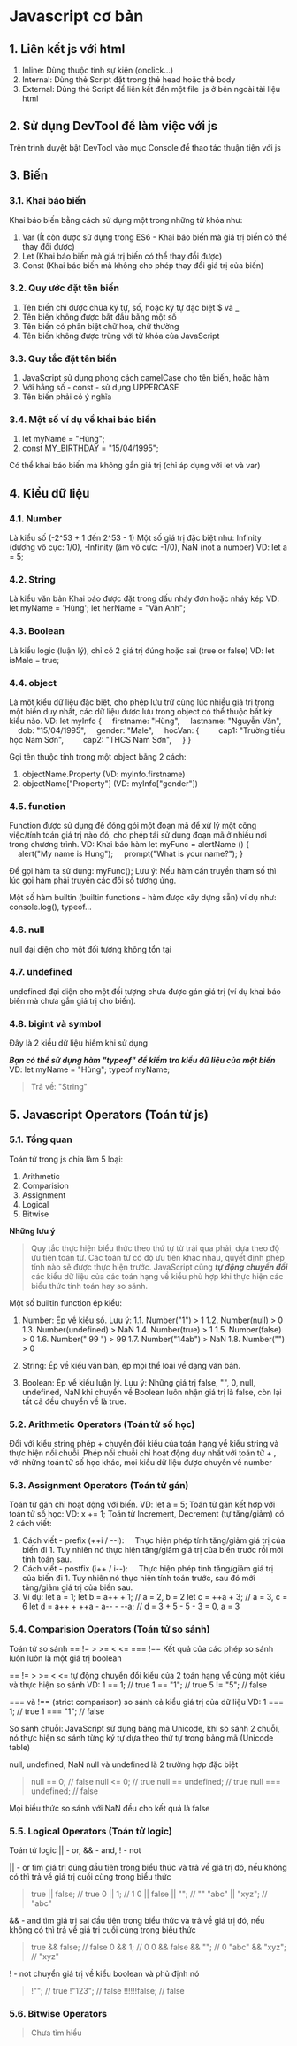 # Javascript cơ bản

## 1. Liên kết js với html

1. Inline: Dùng thuộc tính sự kiện (onclick...)
2. Internal: Dùng thẻ Script đặt trong thẻ head hoặc thẻ body
3. External: Dùng thẻ Script để liên kết đến một file .js ở bên ngoài tài liệu html

## 2. Sử dụng DevTool để làm việc với js

Trên trình duyệt bật DevTool vào mục Console để thao tác thuận tiện với js

## 3. Biến

### 3.1. Khai báo biến

Khai báo biến bằng cách sử dụng một trong những từ khóa như:

1. Var (Ít còn được sử dụng trong ES6 - Khai báo biến mà giá trị biến có thể thay đổi được)
2. Let (Khai báo biến mà giá trị biến có thể thay đổi được)
3. Const (Khai báo biến mà không cho phép thay đổi giá trị của biến)

### 3.2. Quy ước đặt tên biến

1. Tên biến chỉ được chứa ký tự, số, hoặc ký tự đặc biệt $ và \_
2. Tên biến không được bắt đầu bằng một số
3. Tên biến có phân biệt chữ hoa, chữ thường
4. Tên biến không được trùng với từ khóa của JavaScript

### 3.3. Quy tắc đặt tên biến

1. JavaScript sử dụng phong cách camelCase cho tên biến, hoặc hàm
2. Với hằng số - const - sử dụng UPPERCASE
3. Tên biến phải có ý nghĩa

### 3.4. Một số ví dụ về khai báo biến

1. let myName = "Hùng";
2. const MY_BIRTHDAY = "15/04/1995";

Có thể khai báo biến mà không gắn giá trị (chỉ áp dụng với let và var)

## 4. Kiểu dữ liệu

### 4.1. Number

Là kiểu số (-2^53 + 1 đến 2^53 - 1)
Một số giá trị đặc biệt như: Infinity (dương vô cực: 1/0), -Infinity (âm vô cực: -1/0), NaN (not a number)
VD: let a = 5;

### 4.2. String

Là kiểu văn bản
Khai báo được đặt trong dấu nháy đơn hoặc nháy kép
VD: let myName = 'Hùng';
let herName = "Vân Anh";

### 4.3. Boolean

Là kiểu logic (luận lý), chỉ có 2 giá trị đúng hoặc sai (true or false)
VD: let isMale = true;

### 4.4. object

Là một kiểu dữ liệu đặc biệt, cho phép lưu trữ cùng lúc nhiều giá trị trong một biến duy nhất, các dữ liệu được lưu trong object có thể thuộc bất kỳ kiểu nào.
VD: let myInfo {
&nbsp;&nbsp;&nbsp;&nbsp;firstname: "Hùng",
&nbsp;&nbsp;&nbsp;&nbsp;lastname: "Nguyễn Văn",
&nbsp;&nbsp;&nbsp;&nbsp;dob: "15/04/1995",
&nbsp;&nbsp;&nbsp;&nbsp;gender: "Male",
&nbsp;&nbsp;&nbsp;&nbsp;hocVan: {
&nbsp;&nbsp;&nbsp;&nbsp;&nbsp;&nbsp;&nbsp;&nbsp;cap1: "Trường tiểu học Nam Sơn",
&nbsp;&nbsp;&nbsp;&nbsp;&nbsp;&nbsp;&nbsp;&nbsp;cap2: "THCS Nam Sơn",
&nbsp;&nbsp;&nbsp;&nbsp;}
}

Gọi tên thuộc tính trong một object bằng 2 cách:

1. objectName.Property (VD: myInfo.firstname)
2. objectName["Property"] (VD: myInfo["gender"])

### 4.5. function

Function được sử dụng để đóng gói một đoạn mã để xử lý một công việc/tính toán giá trị nào đó, cho phép tái sử dụng đoạn mã ở nhiều nơi trong chương trình.
VD: Khai báo hàm
let myFunc = alertName () {
&nbsp;&nbsp;&nbsp;&nbsp;alert("My name is Hung");
&nbsp;&nbsp;&nbsp;&nbsp;prompt("What is your name?");
}

Để gọi hàm ta sử dụng: myFunc();
Lưu ý: Nếu hàm cần truyền tham số thì lúc gọi hàm phải truyền các đối số tương ứng.

Một số hàm builtin (builtin functions - hàm được xây dựng sẵn) ví dụ như: console.log(), typeof...

### 4.6. null

null đại diện cho một đối tượng không tồn tại

### 4.7. undefined

undefined đại diện cho một đối tượng chưa được gán giá trị (ví dụ khai báo biến mà chưa gắn giá trị cho biến).

### 4.8. bigint và symbol

Đây là 2 kiểu dữ liệu hiếm khi sử dụng

**_Bạn có thể sử dụng hàm "typeof" để kiểm tra kiểu dữ liệu của một biến_**
VD: let myName = "Hùng";
typeof myName;

> Trả về: "String"

## 5. Javascript Operators (Toán tử js)

### 5.1. Tổng quan

Toán tử trong js chia làm 5 loại:

1. Arithmetic
2. Comparision
3. Assignment
4. Logical
5. Bitwise

**Những lưu ý**

> Quy tắc thực hiện biểu thức theo thứ tự từ trái qua phải, dựa theo độ ưu tiên toán tử. Các toán tử có độ ưu tiên khác nhau, quyết định phép tính nào sẽ được thực hiện trước.
> JavaScript cũng **_tự động chuyển đổi_** các kiểu dữ liệu của các toán hạng về kiểu phù hợp khi thực hiện các biểu thức tính toán hay so sánh.

Một số builtin function ép kiểu:

1. Number: Ép về kiểu số. Lưu ý:
   1.1. Number("1") > 1
   1.2. Number(null) > 0
   1.3. Number(undefined) > NaN
   1.4. Number(true) > 1
   1.5. Number(false) > 0
   1.6. Number(" 99 ") > 99
   1.7. Number("14ab") > NaN
   1.8. Number("") > 0

2. String: Ép về kiểu văn bản, ép mọi thể loại về dạng văn bản.
3. Boolean: Ép về kiểu luận lý. Lưu ý: Những giá trị false, "", 0, null, undefined, NaN khi chuyển về Boolean luôn nhận giá trị là false, còn lại tất cả đều chuyển về là true.

### 5.2. Arithmetic Operators (Toán tử số học)

Đối với kiểu string phép + chuyển đổi kiểu của toán hạng về kiểu string và thực hiện nối chuỗi.
Phép nối chuỗi chỉ hoạt động duy nhất với toán tử + , với những toán tử số học khác, mọi kiểu dữ liệu được chuyển về number

### 5.3. Assignment Operators (Toán tử gán)

Toán tử gán chỉ hoạt động với biến. VD: let a = 5;
Toán tử gán kết hợp với toán tử số học: VD: x += 1;
Toán tử Increment, Decrement (tự tăng/giảm) có 2 cách viết:

1. Cách viết - prefix (++i / --i):
   &nbsp;&nbsp;&nbsp;&nbsp;Thực hiện phép tính tăng/giảm giá trị của biến đi 1. Tuy nhiên nó thực hiện tăng/giảm giá trị của biến trước rồi mới tính toán sau.
2. Cách viết - postfix (i++ / i--):
   &nbsp;&nbsp;&nbsp;&nbsp;Thực hiện phép tính tăng/giảm giá trị của biến đi 1. Tuy nhiên nó thực hiện tính toán trước, sau đó mới tăng/giảm giá trị của biến sau.
3. Ví dụ:
   let a = 1;
   let b = a++ + 1; // a = 2, b = 2
   let c = ++a + 3; // a = 3, c = 6
   let d = a++ + ++a - a-- - --a; // d = 3 + 5 - 5 - 3 = 0, a = 3

### 5.4. Comparision Operators (Toán tử so sánh)

Toán tử so sánh == != > >= < <= === !==
Kết quả của các phép so sánh luôn luôn là một giá trị boolean

== != > >= < <= tự động chuyển đổi kiểu của 2 toán hạng về cùng một kiểu và thực hiện so sánh
VD: 1 == 1; // true
1 == "1"; // true
5 != "5"; // false

=== và !== (strict comparison) so sánh cả kiểu giá trị của dữ liệu
VD: 1 === 1; // true
1 === "1"; // false

So sánh chuỗi: JavaScript sử dụng bảng mã Unicode, khi so sánh 2 chuỗi, nó thực hiện so sánh từng ký tự dựa theo thứ tự trong bảng mã (Unicode table)

null, undefined, NaN
null và undefined là 2 trường hợp đặc biệt

> null == 0; // false
> null <= 0; // true
> null == undefined; // true
> null === undefined; // false

Mọi biểu thức so sánh với NaN đều cho kết quả là false

### 5.5. Logical Operators (Toán tử logic)

Toán tử logic || - or, && - and, ! - not

|| - or tìm giá trị đúng đầu tiên trong biểu thức và trả về giá trị đó, nếu không có thì trả về giá trị cuối cùng trong biểu thức

> true || false; // true
> 0 || 1; // 1
> 0 || false || ""; // ""
> "abc" || "xyz"; // "abc"

&& - and tìm giá trị sai đầu tiên trong biểu thức và trả về giá trị đó, nếu không có thì trả về giá trị cuối cùng trong biểu thức

> true && false; // false
> 0 && 1; // 0
> 0 && false && ""; // 0
> "abc" && "xyz"; // "xyz"

! - not chuyển giá trị về kiểu boolean và phủ định nó

> !""; // true
> !"123"; // false
> !!!!!!false; // false

### 5.6. Bitwise Operators

> Chưa tìm hiểu
